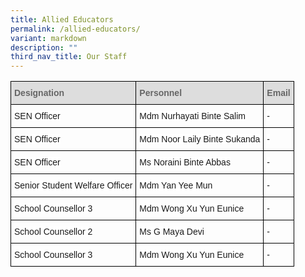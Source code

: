 ```yaml
---
title: Allied Educators
permalink: /allied-educators/
variant: markdown
description: ""
third_nav_title: Our Staff
---
```

<style type="text/css">
.tg  {border-collapse:collapse;border-spacing:0;}
.tg td{border-color:black;border-style:solid;border-width:1px;font-family:Arial, sans-serif;font-size:14px;
  overflow:hidden;padding:10px 5px;word-break:normal;}
.tg th{border-color:black;border-style:solid;border-width:1px;font-family:Arial, sans-serif;font-size:14px;
  font-weight:normal;overflow:hidden;padding:10px 5px;word-break:normal;}
.tg .tg-e14l{background-color:#DDD;color:#666;font-weight:bold;text-align:left;vertical-align:top}
.tg .tg-ktyi{background-color:#FFF;text-align:left;vertical-align:top}
.tg .tg-zr06{background-color:#FFF;text-align:left;vertical-align:middle}
</style>
<table class="tg">
  <thead>
    <tr>
      <th class="tg-e14l"><span style="font-weight:inherit;font-style:inherit;color:#666;background-color:#DDD">Designation</span></th>
      <th class="tg-e14l"><span style="font-weight:inherit;font-style:inherit;color:#666;background-color:#DDD">Personnel</span></th>
      <th class="tg-e14l"><span style="font-weight:inherit;font-style:inherit;color:#666;background-color:#DDD">Email</span></th>
    </tr>
  </thead>
  <tbody>
    <tr>
    </tr><tr>
      <td class="tg-06je"><span style="background-color:#FFF">SEN Officer</span></td>
      <td class="tg-8rui"><span style="background-color:#FFF">Mdm Nurhayati Binte Salim</span></td>
      <td class="tg-8rui"><span style="background-color:#FFF">-</span></td>
    </tr>
    <tr>
      <td class="tg-06je"><span style="background-color:#FFF">SEN Officer</span><br></td>
      <td class="tg-8rui"><span style="background-color:#FFF">Mdm Noor Laily Binte Sukanda</span><br>
      <span style="background-color:#FFF"></span></td>
      <td class="tg-8rui"><span style="background-color:#FFF">-</span></td>
    </tr>
    <tr>
      <td class="tg-06je"><span style="background-color:#FFF">SEN Officer</span><br></td>
      <td class="tg-8rui"><span style="background-color:#FFF">Ms Noraini Binte Abbas</span></td>
      <td class="tg-8rui"><span style="background-color:#FFF">-</span></td>
    </tr>
    <tr>
      <td class="tg-06je"><span style="background-color:#FFF">Senior Student Welfare Officer</span><br></td>
      <td class="tg-8rui"><span style="background-color:#FFF">Mdm Yan Yee Mun</span></td>
      <td class="tg-8rui"><span style="background-color:#FFF">-</span></td>
    </tr>
		      <tr><td class="tg-06je"><span style="background-color:#FFF">School Counsellor 3</span><br></td>
      <td class="tg-8rui"><span style="background-color:#FFF">Mdm Wong Xu Yun Eunice</span></td>
      <td class="tg-8rui"><span style="background-color:#FFF">-</span></td>
    </tr>
		<tr><td class="tg-06je"><span style="background-color:#FFF">School Counsellor 2</span><br></td>
      <td class="tg-8rui"><span style="background-color:#FFF">Ms G Maya Devi</span></td>
			  <td class="tg-8rui"><span style="background-color:#FFF">-</span></td>
    </tr>
		  <tr><td class="tg-06je"><span style="background-color:#FFF">School Counsellor 3</span><br></td>
      <td class="tg-8rui"><span style="background-color:#FFF">Mdm Wong Xu Yun Eunice</span></td>
      <td class="tg-8rui"><span style="background-color:#FFF">-</span></td>
    </tr>
  </tbody>
</table>